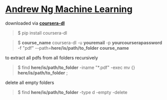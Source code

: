 # [Andrew Ng Machine Learning](https://www.coursera.org/learn/machine-learning/home/welcome)

downloaded via __[coursera-dl](https://github.com/coursera-dl/coursera-dl)__

> $ pip install coursera-dl

> $ __course_name__ coursera-dl -u __youremail__ -p __yourcourserapassword__ -f "pdf" --path=__here/is/path/to_folder__ __course_name__
  
to extract all pdfs from all folders recursively
> $ find __here/is/path/to_folder__ -iname "*.pdf" -exec mv {} __here/is/path/to_folder__ \;

delete all empty folders
> $ find __here/is/path/to_folder__ -type d -empty -delete
